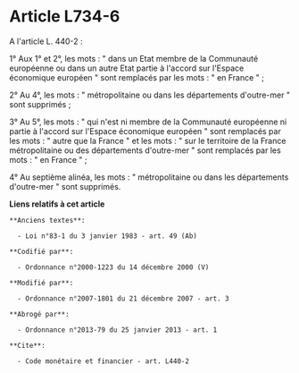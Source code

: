 # Article L734-6

A l'article L. 440-2 : 

1° Aux 1° et 2°, les mots : " dans un Etat membre de la Communauté européenne ou dans un autre Etat partie à l'accord sur
l'Espace économique européen " sont remplacés par les mots : " en France " ; 

2° Au 4°, les mots : " métropolitaine ou dans les départements d'outre-mer " sont supprimés ; 

3° Au 5°, les mots : " qui n'est ni membre de la Communauté européenne ni partie à l'accord sur l'Espace économique européen
" sont remplacés par les mots : " autre que la France " et les mots : " sur le territoire de la France métropolitaine ou des
départements d'outre-mer " sont remplacés par les mots : " en France " ; 

4° Au septième alinéa, les mots : " métropolitaine ou dans les départements d'outre-mer " sont supprimés.

**Liens relatifs à cet article**

	**Anciens textes**:

	  - Loi n°83-1 du 3 janvier 1983 - art. 49 (Ab)

	**Codifié par**:

	  - Ordonnance n°2000-1223 du 14 décembre 2000 (V)

	**Modifié par**:

	  - Ordonnance n°2007-1801 du 21 décembre 2007 - art. 3

	**Abrogé par**:

	  - Ordonnance n°2013-79 du 25 janvier 2013 - art. 1

	**Cite**:

	  - Code monétaire et financier - art. L440-2
